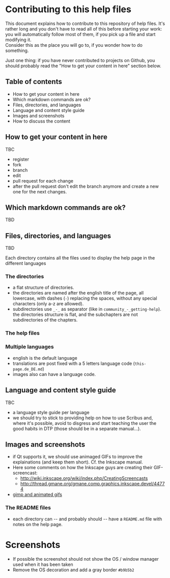 # Contributing to this help files

This document explains how to contribute to this repository of help files. It's rather long and you don't have to read all of this before starting your work: you will automatically follow most of them, if you pick up a file and start modifying it.  
Consider this as the place you will go to, if you wonder how to do something.

Just one thing: if you have never contributed to projects on Github, you should probably read the "How to get your content in here" section below.

## Table of contents

- How to get your content in here
- Which markdown commands are ok?
- Files, directories, and languages
- Language and content style guide
- Images and screenshots
- How to discuss the content



## How to get your content in here

TBC

- register
- fork
- branch
- edit
- pull request for each change
- after the pull request don't edit the branch anymore and create a new one for the next changes.

## Which markdown commands are ok?

TBD

## Files, directories, and languages

TBD

Each directory contains all the files used to display the help page in the different languages

### The directories

- a flat structure of directories.
- the directories are named after the english title of the page, all lowercase, with dashes (`-`) replacing the spaces, without any special characters (only a-z are allowed).
- subdirectories use `_-_` as separator (like in `community_-_getting-help`). the directories structure is flat, and the subchapters are not subdirectories of the chapters.

### The help files


### Multiple languages

- english is the default language
- translations are post fixed with a 5 letters language code (`this-page.de_DE.md`)
- images also can have a language code.


## Language and content style guide

TBC

- a language style guide per language
- we should try to stick to providing help on how to use Scribus and, where it's possible, avoid to disgress and start teaching the user the good habits in DTP (those should be in a separate manual...).

## Images and screenshots

- if Qt supports it, we should use animaged GIFs to improve the explainations (and keep them short). Cf. the Inkscape manual.
- Here some comments on how the Inkscape guys are creating their GIF-screencast:
  - <http://wiki.inkscape.org/wiki/index.php/CreatingScreencasts>
  - <http://thread.gmane.org/gmane.comp.graphics.inkscape.devel/44774>
- [gimp and animated gifs](http://www.gimp.org/tutorials/Simple_Animations/)

### The README files

- each directory can -- and probably should -- have a `README.md` file with notes on the help page.

# Screenshots

- If possible the screenshot should not show the OS / window manager used when it has been taken
- Remove the OS decoration and add a gray border `#b9b5b2`
